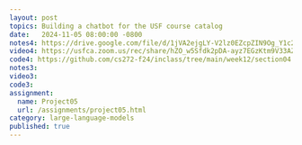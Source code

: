 ```yaml
---
layout: post
topics: Building a chatbot for the USF course catalog
date:   2024-11-05 08:00:00 -0800
notes4: https://drive.google.com/file/d/1jVA2ejgLY-V2lz0EZcpZIN9Og_Y1c2Po/view?usp=sharing
video4: https://usfca.zoom.us/rec/share/hZO_w5Sfdk2pDA-ayz7EGzKtm9V33AZOOhXhFpiD5esVmYYtHfRT-nPxukPk3pob.LVX_YgFWI2QQCV64
code4: https://github.com/cs272-f24/inclass/tree/main/week12/section04
notes3: 
video3: 
code3: 
assignment: 
  name: Project05
  url: /assignments/project05.html
category: large-language-models
published: true
---
```

